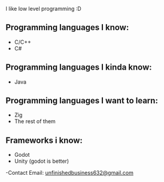I like low level programming :D

## Programming languages I know:
- C/C++
- C# 

## Programming languages I kinda know:
- Java

## Programming languages I want to learn:
- Zig
- The rest of them

## Frameworks i know:
- Godot
- Unity (godot is better)

-Contact Email: unfinishedbusiness632@gmail.com
